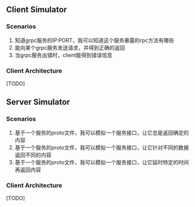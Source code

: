 ## Client Simulator

### Scenarios

1. 知道grpc服务的IP:PORT，我可以知道这个服务暴露的rpc方法有哪些
1. 能向某个grpc服务发送请求，并得到正确的返回
1. 当grpc服务出错时，client能得到错误信息

### Client Architecture

[TODO]

## Server Simulator

### Scenarios

1. 基于一个服务的proto文件，我可以模拟一个服务接口，让它总是返回确定的内容
1. 基于一个服务的proto文件，我可以模拟一个服务接口，让它针对不同的数据返回不同的内容
1. 基于一个服务的proto文件，我可以模拟一个服务接口，让它延时特定的时间再返回内容

### Client Architecture

[TODO]

